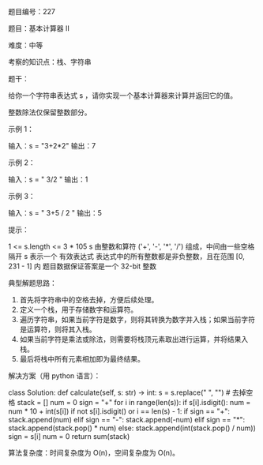 题目编号：227

题目：基本计算器 II

难度：中等

考察的知识点：栈、字符串

题干：

给你一个字符串表达式 s ，请你实现一个基本计算器来计算并返回它的值。

整数除法仅保留整数部分。

示例 1：

输入：s = "3+2*2"
输出：7

示例 2：

输入：s = " 3/2 "
输出：1

示例 3：

输入：s = " 3+5 / 2 "
输出：5

提示：

1 <= s.length <= 3 * 105
s 由整数和算符 ('+', '-', '*', '/') 组成，中间由一些空格隔开
s 表示一个 有效表达式
表达式中的所有整数都是非负整数，且在范围 [0, 231 - 1] 内
题目数据保证答案是一个 32-bit 整数

典型解题思路：

1. 首先将字符串中的空格去掉，方便后续处理。
2. 定义一个栈，用于存储数字和运算符。
3. 遍历字符串，如果当前字符是数字，则将其转换为数字并入栈；如果当前字符是运算符，则将其入栈。
4. 如果当前字符是乘法或除法，则需要将栈顶元素取出进行运算，并将结果入栈。
5. 最后将栈中所有元素相加即为最终结果。

解决方案（用 python 语言）：

class Solution:
    def calculate(self, s: str) -> int:
        s = s.replace(" ", "")  # 去掉空格
        stack = []
        num = 0
        sign = "+"
        for i in range(len(s)):
            if s[i].isdigit():
                num = num * 10 + int(s[i])
            if not s[i].isdigit() or i == len(s) - 1:
                if sign == "+":
                    stack.append(num)
                elif sign == "-":
                    stack.append(-num)
                elif sign == "*":
                    stack.append(stack.pop() * num)
                else:
                    stack.append(int(stack.pop() / num))
                sign = s[i]
                num = 0
        return sum(stack)

算法复杂度：时间复杂度为 O(n)，空间复杂度为 O(n)。